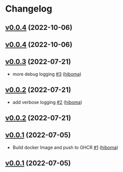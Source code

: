 # Changelog

## [v0.0.4](https://github.com/hiboma/reacjion/compare/v0.0.4...v0.0.4) (2022-10-06)


## [v0.0.4](https://github.com/hiboma/reacjion/compare/v0.0.4...v0.0.4) (2022-10-06)


## [v0.0.3](https://github.com/hiboma/reacjion/compare/v0.0.2...v0.0.3) (2022-07-21)

* more debug logging [#3](https://github.com/hiboma/reacjion/pull/3) ([hiboma](https://github.com/hiboma))

## [v0.0.2](https://github.com/hiboma/reacjion/compare/v0.0.1...v0.0.2) (2022-07-21)

* add verbose logging [#2](https://github.com/hiboma/reacjion/pull/2) ([hiboma](https://github.com/hiboma))

## [v0.0.2](https://github.com/hiboma/reacjion/compare/v0.0.2...v0.0.2) (2022-07-21)


## [v0.0.1](https://github.com/hiboma/reacjion/compare/612e5d797318...v0.0.1) (2022-07-05)

* Build docker Image and push to GHCR [#1](https://github.com/hiboma/reacjion/pull/1) ([hiboma](https://github.com/hiboma))

## [v0.0.1](https://github.com/hiboma/reacjion/compare/612e5d797318...v0.0.1) (2022-07-05)

